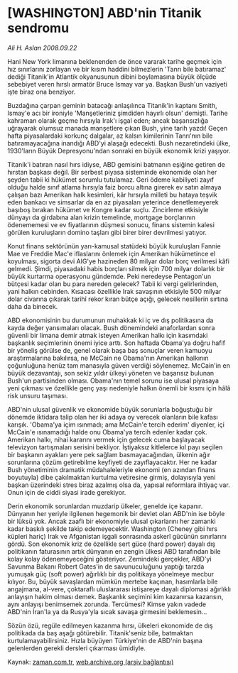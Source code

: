 # [WASHINGTON] ABD'nin Titanik sendromu

*Ali H. Aslan 2008.09.22*

<tr><td class="metin" colspan="2" style="padding-top: 20px; padding-left: 5px; padding-right: 10px;">Hani New York limanına beklenenden de önce vararak tarihe geçmek için hız sınırlarını zorlayan ve bir kısım haddini bilmezlerin 'Tanrı bile batıramaz' dediği Titanik'in Atlantik okyanusunun dibini boylamasına büyük ölçüde sebebiyet veren hırslı armatör Bruce Ismay var ya. Başkan Bush'un vaziyeti işte biraz ona benziyor.</td></tr><tr><td class="metin" colspan="2" style="padding-top: 20px; padding-left: 5px; padding-right: 10px;"><p> Buzdağına çarpan geminin batacağı anlaşılınca Titanik'in kaptanı Smith, Ismay'e acı bir ironiyle 'Manşetleriniz şimdiden hayırlı olsun' demişti. Tarihe kahraman olarak geçme hırsıyla Irak'ı işgal eden; ancak başarısızlığa uğrayarak olumsuz manada manşetlere çıkan Bush, yine tarih yazdı! Geçen hafta piyasalardaki korkunç dalgalar, az kalsın kimilerinin Tanrı'nın bile batıramayacağına inandığı ABD'yi alaşağı edecekti. Bush nezaretindeki ülke, 1930'ların Büyük Depresyonu'ndan sonraki en büyük ekonomik krizi yaşıyor. 
<p> Titanik'i batıran nasıl hırs idiyse, ABD gemisini batmanın eşiğine getiren de hırstan başkası değil. Bir serbest piyasa sisteminde ekonomide olan her şeyden tabii ki hükümet sorumlu tutulamaz. Geri ödeme kabiliyeti zayıf olduğu halde sınıf atlama hırsıyla faiz borcu altına girerek ev satın almaya çalışan bazı Amerikan halk kesimleri, kâr hırsıyla milleti bu hataya teşvik eden bankacı ve simsarlar da en az piyasaları yeterince denetlemeyerek başıboş bırakan hükümet ve Kongre kadar suçlu. Zincirleme etkisiyle dünyayı da girdabına alan krizin temelinde, mortgage borçlarının ödenememesi ve ev fiyatlarının düşmesi sonucu, finans sistemin kalesi görülen kuruluşların domino taşları gibi birer birer devrilmesi yatıyor. 
<p> Konut finans sektörünün yarı-kamusal statüdeki büyük kuruluşları Fannie Mae ve Freddie Mac'e iflaslarını önlemek için Amerikan hükümetince el koyulması, sigorta devi AIG'ye hazineden 80 milyar dolar borç verilmesi kâfi gelmedi. Şimdi, piyasadaki habis borçları silmek için 700 milyar dolarlık bir büyük kurtarma operasyonu gündemde. Peki neredeyse Pentagon'un bütçesi kadar olan bu para nereden gelecek? Tabii ki vergi gelirlerinden, yani halkın cebinden. Kısacası özellikle Irak savaşının etkisiyle 500 milyar dolar civarına çıkarak tarihî rekor kıran bütçe açığı, gelecek nesillerin sırtına daha da binecek. 
<p> ABD ekonomisinin bu durumunun muhakkak ki iç ve dış politikasına da kayda değer yansımaları olacak. Bush dönemindeki anaforlardan sonra güvenli bir limana demir atmak isteyen Amerikan halkı için kasımdaki başkanlık seçimlerinin önemi iyice arttı. Son haftada Obama'ya doğru hafif bir yöneliş görülse de, genel olarak başa baş sonuçlar veren kamuoyu araştırmalarına bakılırsa, ne McCain ne Obama'nın Amerikan halkının çoğunluğuna henüz tam manasıyla güven verdiği söylenemez. McCain'in en büyük dezavantajı, son sekiz yıldır ülkeyi yöneten ve başarısız bulunan Bush'un partisinden olması. Obama'nın temel sorunu ise ulusal piyasaya yeni çıkması ve özellikle genç yaşı nedeniyle halkın önemli bir kısmı için hâlâ risk unsuru taşıması. 
<p> ABD'nin ulusal güvenlik ve ekonomide büyük sorunlarla boğuştuğu bir dönemde iktidara talip olan her iki adaya oy verecek olanların bile kafası karışık. 'Obama'ya içim ısınmadı; ama McCain'e tercih ederim' diyenler, içi McCain'e ısınamadığı halde onu Obama'ya tercih edenler kadar çok. Amerikan halkı, nihai kararını vermek için gelecek cuma başlayacak televizyon tartışmaları serisini bekliyor. İştiyaksız kitlelerce kıl payı seçilen bir başkanın ayakları yere pek sağlam basmayacağından, ülkenin ağır sorunlarına çözüm getirebilme keyfiyeti de zayıflayacaktır. Her ne kadar Bush yönetiminin dramatik müdahaleleriyle ekonomi (en azından finans boyutuyla) dibe çakılmaktan kurtulma vetiresine girmiş, dolayısıyla yeni başkan üzerindeki stres biraz azalmış olsa da, yapısal reformlara ihtiyaç var. Onun için de ciddi siyasi irade gerekiyor. 
<p> Derin ekonomik sorunlardan muzdarip ülkeler, genelde içe kapanır. Dünyanın her yeriyle ilgilenen hegemonik bir devlet olan ABD'nin ise böyle bir lüksü yok. Ancak zaaflı bir ekonomiyle ulusal çıkarlarını her zamanki kadar baskılı şekilde takip edemeyecektir. Washington (Cheney gibi hırs küpleri hariç) Irak ve Afganistan işgali sonrasında askerî gücünün sınırlarını gördü. Son ekonomik kriz de özellikle sert güce (hard power) dayalı dış politikanın faturasının artık dünyanın en zengin ülkesi ABD tarafından bile kolay kolay ödenemeyeceğini gösteriyor. Zemindeki gerçekler, ABD'yi Savunma Bakanı Robert Gates'in de savunuculuğunu yaptığı tarzda yumuşak güç (soft power) ağırlıklı bir dış politikaya yönelmeye mecbur kılıyor. Bu, büyük savaşlardan mümkün mertebe kaçınan, hasımlarla bile angajmana, al-vere, çoktaraflı uluslararası istişareye dayalı diplomasi ağırlıklı anlayışın hakim olması demek. Başkanlık seçimini kim kazanırsa kazansın, aynı anlayışı benimsemek zorunda. Tercümesi? Kimse yakın vadede ABD'nin İran'la ya da Rusya'yla sıcak savaşa girmesini beklemesin...
<p> Sözün özü, regüle edilmeyen kazanma hırsı, ülkeleri ekonomide de dış politikada da baş aşağı götürebilir. Titanik'seniz bile, batmaktan kurtulamayabilirsiniz. Hızla büyüyen Türkiye'nin de ABD'nin başına gelenlerden gerekli dersleri çıkarması ümidiyle. <br/></p></p></p></p></p></p></p></td></tr>

Kaynak: [zaman.com.tr](http://zaman.com.tr/yazar.do?yazino=741187), [web.archive.org (arşiv bağlantısı)](http://web.archive.org/web/20081009220744/http://www.zaman.com.tr:80/yazar.do?yazino=741187)
